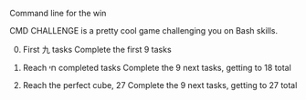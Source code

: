 Command line for the win

CMD CHALLENGE is a pretty cool game challenging you on Bash skills.

0. First 九 tasks
Complete the first 9 tasks

1. Reach חי completed tasks
Complete the 9 next tasks, getting to 18 total

2. Reach the perfect cube, 27
Complete the 9 next tasks, getting to 27 total
